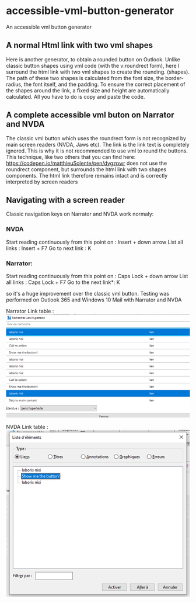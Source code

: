 # accessible-vml-button-generator
An accessible vml button generator

## A normal Html link with two vml shapes


Here is another generator, to obtain a rounded button on Outlook. Unlike classic button shapes using vml code (with the v:roundrect form), here I surround the html link with two vml shapes to create the rounding. (shapes). The path of these two shapes is calculated from the font size, the border-radius, the font itself, and the padding. To ensure the correct placement of the shapes around the link, a fixed size and height are automatically calculated. All you have to do is copy and paste the code. 

## A complete accessible vml buton on Narrator and NVDA

The classic vml button which uses the roundrect form is not recognized by main screen readers (NVDA, Jaws etc). The link is the link text is completely ignored. This is why it is not recommended to use vml to round the buttons.
This technique, like two others that you can find here: https://codepen.io/matthieuSolente/pen/dygzpwr does not use the roundrect component, but surrounds the html link with two shapes components. The html link therefore remains intact and is correctly interpreted by screen readers

## Navigating with a screen reader
Classic navigation keys on Narrator and NVDA work normaly: 

### NVDA

Start reading continuously from this point on : Insert + down arrow
List all links :	Insert + F7
Go to next link	: K

### Narrator:

Start reading continuously from this point on	: Caps Lock + down arrow
List all links :	Caps Lock + F7
Go to the next link*: 	K

so it's a huge improvement over the classic vml button.
Testing was performed on Outlook 365 and Windows 10 Mail with Narrator and NVDA


Narrator Link table :
![Narrator Link table](https://github.com/matthieuSolente/accessible-vml-button-generator/blob/main/narrator-link-table.png)


NVDA Link table :
![NVDA Link table](https://github.com/matthieuSolente/accessible-vml-button-generator/blob/main/Nvda-element-list.PNG)
